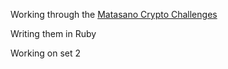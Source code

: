 Working through the [Matasano Crypto Challenges](http://cryptopals.com/)

Writing them in Ruby
    
Working on set 2
